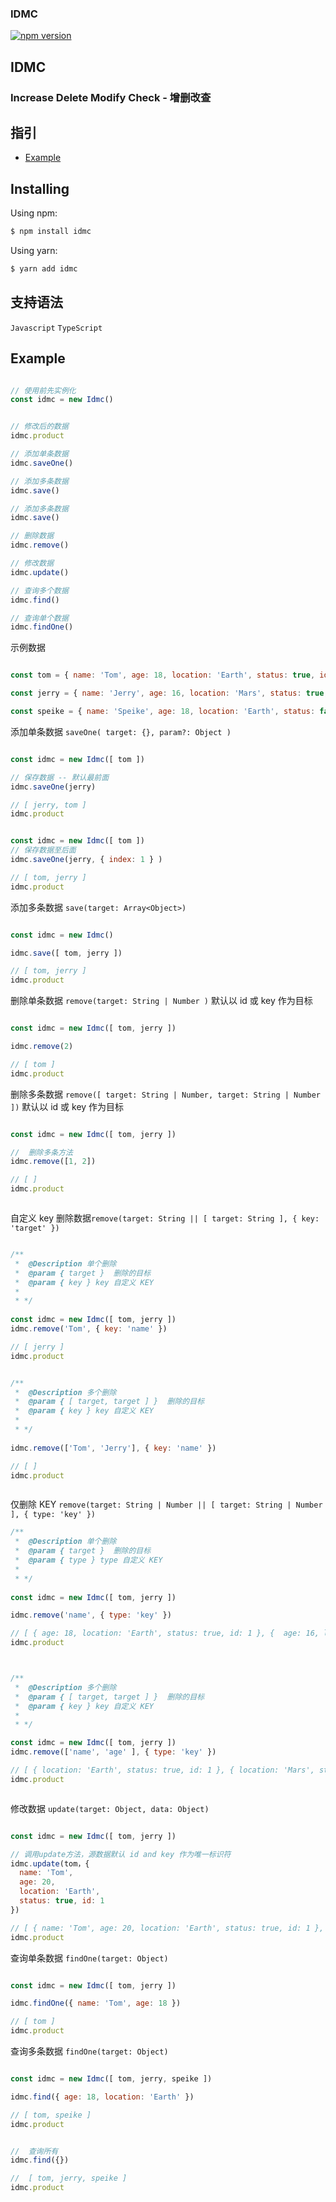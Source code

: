 ### IDMC
[![npm version](https://img.shields.io/npm/v/idmc.svg?style=flat-square)](https://www.npmjs.org/package/idmc)

## IDMC 
### Increase Delete Modify Check - 增删改查

## 指引

  - [Example](#Example)
## Installing

Using npm:

```bash
$ npm install idmc
```


Using yarn:

```bash
$ yarn add idmc
```
## 支持语法

`Javascript` `TypeScript`
## Example

```js

// 使用前先实例化
const idmc = new Idmc()


// 修改后的数据
idmc.product

// 添加单条数据
idmc.saveOne()

// 添加多条数据
idmc.save()

// 添加多条数据
idmc.save()

// 删除数据
idmc.remove()

// 修改数据
idmc.update()

// 查询多个数据
idmc.find()

// 查询单个数据
idmc.findOne()


```

示例数据
```js

const tom = { name: 'Tom', age: 18, location: 'Earth', status: true, id: 1 }

const jerry = { name: 'Jerry', age: 16, location: 'Mars', status: true, id: 2 }

const speike = { name: 'Speike', age: 18, location: 'Earth', status: false, id: 3 }


```

添加单条数据 `saveOne( target: {}, param?: Object )`

```js

const idmc = new Idmc([ tom ])

// 保存数据 -- 默认最前面
idmc.saveOne(jerry)

// [ jerry, tom ]
idmc.product 


const idmc = new Idmc([ tom ])
// 保存数据至后面
idmc.saveOne(jerry, { index: 1 } )

// [ tom, jerry ]
idmc.product 

```

添加多条数据 `save(target: Array<Object>)`

```js

const idmc = new Idmc()

idmc.save([ tom, jerry ])

// [ tom, jerry ]
idmc.product 


```

删除单条数据 `remove(target: String | Number )` 默认以 id 或 key 作为目标

```js

const idmc = new Idmc([ tom, jerry ])

idmc.remove(2)

// [ tom ]
idmc.product


```

删除多条数据 `remove([ target: String | Number, target: String | Number ])` 默认以 id 或 key 作为目标
```js

const idmc = new Idmc([ tom, jerry ])

//  删除多条方法
idmc.remove([1, 2])

// [ ]
idmc.product



```
自定义 key 删除数据`remove(target: String || [ target: String ], { key: 'target' })`
```js

/**
 *  @Description 单个删除
 *  @param { target }  删除的目标
 *  @param { key } key 自定义 KEY
 * 
 * */
 
const idmc = new Idmc([ tom, jerry ])
idmc.remove('Tom', { key: 'name' }) 

// [ jerry ]
idmc.product


/**
 *  @Description 多个删除
 *  @param { [ target, target ] }  删除的目标
 *  @param { key } key 自定义 KEY
 * 
 * */
 
idmc.remove(['Tom', 'Jerry'], { key: 'name' }) 

// [ ]
idmc.product



```
仅删除 KEY `remove(target: String | Number || [ target: String | Number ], { type: 'key' })`

```js
/**
 *  @Description 单个删除
 *  @param { target }  删除的目标
 *  @param { type } type 自定义 KEY
 * 
 * */
 
const idmc = new Idmc([ tom, jerry ])

idmc.remove('name', { type: 'key' })

// [ { age: 18, location: 'Earth', status: true, id: 1 }, {  age: 16, location: 'Mars', status: true, id: 2 } ]
idmc.product



/**
 *  @Description 多个删除
 *  @param { [ target, target ] }  删除的目标
 *  @param { key } key 自定义 KEY
 * 
 * */

const idmc = new Idmc([ tom, jerry ])
idmc.remove(['name', 'age' ], { type: 'key' })

// [ { location: 'Earth', status: true, id: 1 }, { location: 'Mars', status: true, id: 2 } ]
idmc.product



```

 修改数据 `update(target: Object, data: Object)`

```js

const idmc = new Idmc([ tom, jerry ])

// 调用update方法，源数据默认 id and key 作为唯一标识符
idmc.update(tom，{ 
  name: 'Tom', 
  age: 20, 
  location: 'Earth', 
  status: true, id: 1 
})

// [ { name: 'Tom', age: 20, location: 'Earth', status: true, id: 1 }, jerry ]
idmc.product


```

查询单条数据 `findOne(target: Object)`

```js

const idmc = new Idmc([ tom, jerry ])

idmc.findOne({ name: 'Tom', age: 18 })

// [ tom ]
idmc.product


```

查询多条数据 `findOne(target: Object)`

```js

const idmc = new Idmc([ tom, jerry, speike ])

idmc.find({ age: 18, location: 'Earth' })

// [ tom, speike ]
idmc.product


//  查询所有
idmc.find({})

//  [ tom, jerry, speike ]
idmc.product


```